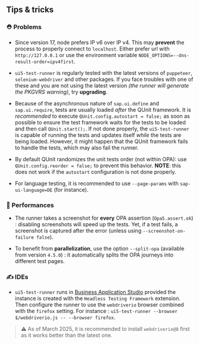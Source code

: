 ## Tips & tricks

### ⛑ Problems

* Since version 17, node prefers IP v6 over IP v4. This may **prevent** the process to properly connect to `localhost`. Either prefer url with `http://127.0.0.1` or use the environment variable `NODE_OPTIONS=--dns-result-order=ipv4first`.

* `ui5-test-runner` is regularly tested with the latest versions of `puppeteer`, `selenium-webdriver` and other packages. If you face troubles with one of these and you are not using the latest version *(the runner will generate the PKGVRS warning)*, try **upgrading**.

* Because of the asynchronous nature of `sap.ui.define` and `sap.ui.require`, tests are usually loaded *after* the QUnit framework. It is *recommended* to execute `QUnit.config.autostart = false;` as soon as possible to ensure the test framework waits for the tests to be loaded and then call `QUnit.start();`. If not done properly, the `ui5-test-runner` is capable of running the tests and updates itself *while* the tests are being loaded. However, it might happen that the QUnit framework fails to handle the tests, which may also fail the runner.

* By default QUnit randomizes the unit tests order (not within OPA): use `QUnit.config.reorder = false;` to prevent this behavior. **NOTE**: this does not work if the `autostart` configuration is not done properly.

* For language testing, it is recommended to use `--page-params` with `sap-ui-language=DE` (for instance).

### 👟 Performances

* The runner takes a screenshot for **every** OPA assertion (`Opa5.assert.ok`) : disabling screenshots will speed up the tests. Yet, if a test fails, a screenshot is captured after the error (unless using `--screenshot-on-failure false`).

* To benefit from **parallelization**, use the option `--split-opa` (available from version `4.5.0`) : it automatically splits the OPA journeys into different test pages.

### ✍ IDEs

* `ui5-test-runner` runs in [Business Application Studio](https://www.sap.com/products/technology-platform/business-application-studio.html) provided the instance is created with the `Headless Testing Framework` extension. Then configure the runner to use the `webdriverio` browser combined with the `firefox` setting. For instance : `ui5-test-runner --browser $/webdriverio.js -- --browser firefox`.

> ⚠️ As of March 2025, it is recommended to install `webdriverio@8` first as it works better than the latest one.
